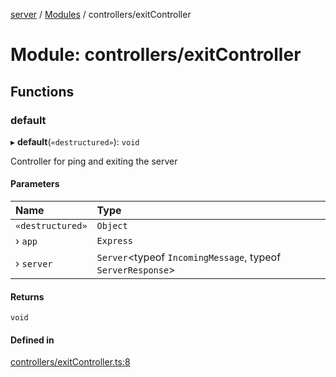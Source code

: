 [server](../README.md) / [Modules](../modules.md) / controllers/exitController

# Module: controllers/exitController

## Functions

### default

▸ **default**(`«destructured»`): `void`

Controller for ping and exiting the server

#### Parameters

| Name | Type |
| :------ | :------ |
| `«destructured»` | `Object` |
| › `app` | `Express` |
| › `server` | `Server`<typeof `IncomingMessage`, typeof `ServerResponse`\> |

#### Returns

`void`

#### Defined in

[controllers/exitController.ts:8](https://github.com/Leo-Nicolle/mots-fleches/blob/4846021/server/lib/controllers/exitController.ts#L8)

